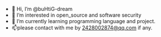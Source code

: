 - 👋 Hi, I’m @buHtiG-dream
- 👀 I’m interested in open_source and software security
- 🌱 I’m currently learning programming language and project.
- 📫please contact with me by 2428002874@qq.com if any.
